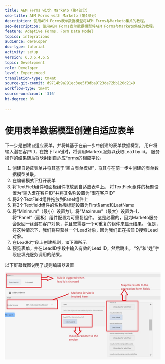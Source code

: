```yaml
---
title: AEM Forms with Marketo（第4部分）
seo-title: AEM Forms with Marketo（第4部分）
description: 使用AEM Forms表单数据模型将AEM Forms与Marketo集成的教程。
seo-description: 使用AEM Forms表单数据模型将AEM Forms与Marketo集成的教程。
feature: Adaptive Forms, Form Data Model
topics: integrations
audience: developer
doc-type: tutorial
activity: setup
version: 6.3,6.4,6.5
topic: Development
role: Developer
level: Experienced
translation-type: tm+mt
source-git-commit: d9714b9a291ec3ee5f3dba9723de72bb120d2149
workflow-type: tm+mt
source-wordcount: '316'
ht-degree: 0%

---
```



# 使用表单数据模型创建自适应表单

下一步是创建自适应表单，并将其基于在前一步中创建的表单数据模型。
用户将输入潜在客户ID，在按下Tab键时，将调用Marketo服务以获取Lead by id。 服务操作的结果随后将映射到自适应Forms的相应字段。

1. 创建自适应表单并将其基于“空白表单模板”，将其与在前一步中创建的表单数据模型关联。
1. 在编辑模式下打开表单
1. 将TextField组件和面板组件拖放到自适应表单上。 将TextField组件的标题设置为“输入潜在客户ID”并将其名称设置为“潜在客户ID”
1. 将2个TextField组件拖放到Panel组件上
1. 将2个Textfield组件的名称和标题设置为FirstName和LastName
1. 将“Minimum”（最小）设置为1，将“Maximum”（最大）设置为–1，将“Panel”（面板）组件配置为可重复组件。 这是必需的，因为Marketo服务会返回一组潜在客户对象，并且您需要一个可重复的组件来显示结果。 但是，在这种情况下，我们将只获得一个Lead对象，因为我们正在按其ID搜索Lead对象。
1. 在LeadId字段上创建规则，如下图所示
1. 预览表单，并在LeadID字段中输入有效的Lead ID，然后跳出。 “名”和“姓”字段应填充服务调用的结果。

以下屏幕截图说明了规则编辑器设置

![规则编辑器](assets/ruleeditor.jfif)
